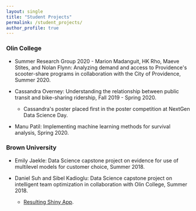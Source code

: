 ```yaml
---
layout: single
title: "Student Projects"
permalink: /student_projects/
author_profile: true
---
```


### Olin College

- Summer Research Group 2020 - Marion Madanguit, HK Rho, Maeve Stites, and Nolan Flynn: Analyzing demand and access to Providence's scooter-share programs in collaboration with the City of Providence, Summer 2020.  

- Cassandra Overney: Understanding the relationship between public transit and bike-sharing ridership, Fall 2019 - Spring 2020.
  - Cassandra's poster placed first in the poster competition at NextGen Data Science Day.

- Manu Patil: Implementing machine learning methods for survival analysis, Spring 2020.

### Brown University

- Emily Jaekle: Data Science capstone project on evidence for use of multilevel models for customer choice, Summer 2018.

- Daniel Suh and Sibel Kadioglu: Data Science capstone project on intelligent team optimization in collaboration with Olin College, Summer 2018.

  - [Resulting Shiny App](https://alicejpaul.shinyapps.io/team_assignment/).
